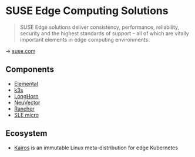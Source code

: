 # SUSE Edge Computing Solutions

> SUSE Edge solutions deliver consistency, performance, reliability, security and the highest standards of support – all of which are vitally important elements in edge computing environments.

→ [suse.com](https://www.suse.com/solutions/edge-computing/)

## Components

* [Elemental](elemental.md)
* [k3s](k3s.md)
* [LongHorn](longhorn.md)
* [NeuVector](neuvector/index.md)
* [Rancher](rancher/index.md)
* [SLE micro](sle-micro.md)

## Ecosystem

* [Kairos](https://github.com/kairos-io/kairos) is an immutable Linux meta-distribution for edge Kubernetes
